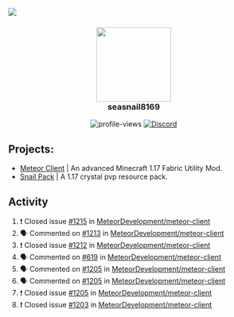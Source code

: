 ![](https://hit.yhype.me/github/profile?user_id=17166139)

<h3 align="center">
  <img src="https://i.ibb.co/wLWw4DD/798694-D8-9-F3-D-434-E-B7-B4-E60460-E50-B4-F.png" width="150"/><br>
  seasnail8169
</h3>

<div align="center">
  <img src="https://komarev.com/ghpvc/?username=seasnail8169" alt="profile-views"/>
  <a href="https://discord.gg/bBGQZvd"><img src="https://img.shields.io/discord/689197705683140636?logo=discord" alt="Discord"/></a>
</div>

## Projects:

- [Meteor Client](https://github.com/MeteorDevelopment) | An advanced Minecraft 1.17 Fabric Utility Mod.
- [Snail Pack](https://github.com/seasnail8169/snail-pack) | A 1.17 crystal pvp resource pack.

## Activity

<!--START_SECTION:activity-->
1. ❗️ Closed issue [#1215](https://github.com/MeteorDevelopment/meteor-client/issues/1215) in [MeteorDevelopment/meteor-client](https://github.com/MeteorDevelopment/meteor-client)
2. 🗣 Commented on [#1213](https://github.com/MeteorDevelopment/meteor-client/issues/1213) in [MeteorDevelopment/meteor-client](https://github.com/MeteorDevelopment/meteor-client)
3. ❗️ Closed issue [#1212](https://github.com/MeteorDevelopment/meteor-client/issues/1212) in [MeteorDevelopment/meteor-client](https://github.com/MeteorDevelopment/meteor-client)
4. 🗣 Commented on [#619](https://github.com/MeteorDevelopment/meteor-client/issues/619) in [MeteorDevelopment/meteor-client](https://github.com/MeteorDevelopment/meteor-client)
5. 🗣 Commented on [#1205](https://github.com/MeteorDevelopment/meteor-client/issues/1205) in [MeteorDevelopment/meteor-client](https://github.com/MeteorDevelopment/meteor-client)
6. 🗣 Commented on [#1205](https://github.com/MeteorDevelopment/meteor-client/issues/1205) in [MeteorDevelopment/meteor-client](https://github.com/MeteorDevelopment/meteor-client)
7. ❗️ Closed issue [#1205](https://github.com/MeteorDevelopment/meteor-client/issues/1205) in [MeteorDevelopment/meteor-client](https://github.com/MeteorDevelopment/meteor-client)
8. ❗️ Closed issue [#1203](https://github.com/MeteorDevelopment/meteor-client/issues/1203) in [MeteorDevelopment/meteor-client](https://github.com/MeteorDevelopment/meteor-client)
<!--END_SECTION:activity-->
